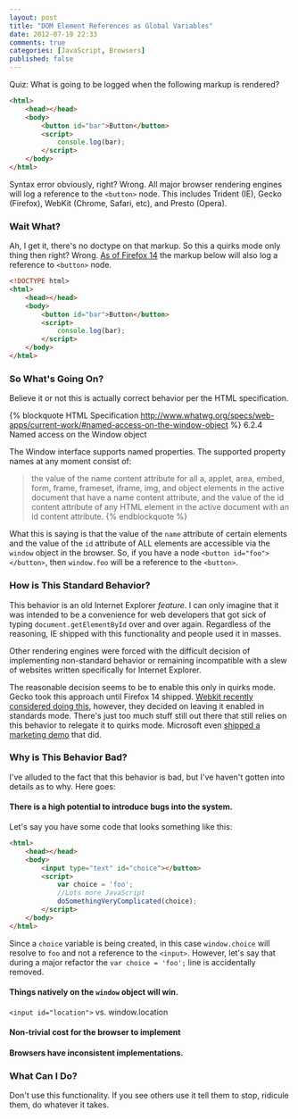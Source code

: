 ```yaml
---
layout: post
title: "DOM Element References as Global Variables"
date: 2012-07-19 22:33
comments: true
categories: [JavaScript, Browsers]
published: false
---
```


Quiz: What is going to be logged when the following markup is rendered?

``` html
<html>
    <head></head>
    <body>
        <button id="bar">Button</button>
        <script>
            console.log(bar);
        </script>
    </body>
</html>
```

Syntax error obviously, right?  Wrong.  All major browser rendering engines will log a reference to the `<button>` node.  This includes Trident (IE), Gecko (Firefox), WebKit (Chrome, Safari, etc), and Presto (Opera).

### Wait What?

Ah, I get it, there's no doctype on that markup.  So this a quirks mode only thing then right?  Wrong.  [As of Firefox 14](https://bugzilla.mozilla.org/show_bug.cgi?id=622491) the markup below will also log a reference to `<button>` node.

``` html
<!DOCTYPE html>
<html>
    <head></head>
    <body>
        <button id="bar">Button</button>
        <script>
            console.log(bar);
        </script>
    </body>
</html>
```

### So What's Going On?

Believe it or not this is actually correct behavior per the HTML specification.

{% blockquote HTML Specification http://www.whatwg.org/specs/web-apps/current-work/#named-access-on-the-window-object %}
6.2.4 Named access on the Window object

The Window interface supports named properties. The supported property names at any moment consist of:

> the value of the name content attribute for all a, applet, area, embed, form, frame, frameset, iframe, img, and object elements in the active document that have a name content attribute, and
> the value of the id content attribute of any HTML element in the active document with an id content attribute.
{% endblockquote %}

What this is saying is that the value of the `name` attribute of certain elements and the value of the `id` attribute of ALL elements are accessible via the `window` object in the browser.  So, if you have a node `<button id="foo"></button>`, then `window.foo` will be a reference to the `<button>`.

### How is This Standard Behavior?

This behavior is an old Internet Explorer *feature*.  I can only imagine that it was intended to be a convenience for web developers that got sick of typing `document.getElementById` over and over again.  Regardless of the reasoning, IE shipped with this functionality and people used it in masses.

Other rendering engines were forced with the difficult decision of implementing non-standard behavior or remaining incompatible with a slew of websites written specifically for Internet Explorer.  

The reasonable decision seems to be to enable this only in quirks mode.  Gecko took this approach until Firefox 14 shipped.  [Webkit recently considered doing this](https://www.w3.org/Bugs/Public/show_bug.cgi?id=11960), however, they decided on leaving it enabled in standards mode.  There's just too much stuff still out there that still relies on this behavior to relegate it to quirks mode.  Microsoft even [shipped a marketing demo](https://bugzilla.mozilla.org/show_bug.cgi?id=737760) that did.

### Why is This Behavior Bad?

I've alluded to the fact that this behavior is bad, but I've haven't gotten into details as to why.  Here goes:

#### There is a high potential to introduce bugs into the system.

Let's say you have some code that looks something like this:

``` html
<html>
    <head></head>
    <body>
        <input type="text" id="choice"></button>
        <script>
            var choice = 'foo';
            //Lots more JavaScript
            doSomethingVeryComplicated(choice);
        </script>
    </body>
</html>
```

Since a `choice` variable is being created, in this case `window.choice` will resolve to `foo` and not a reference to the `<input>`.  However, let's say that during a major refactor the `var choice = 'foo';` line is accidentally removed.

#### Things natively on the `window` object will win.

`<input id="location">` vs. window.location

#### Non-trivial cost for the browser to implement

#### Browsers have inconsistent implementations.

### What Can I Do?

Don't use this functionality.  If you see others use it tell them to stop, ridicule them, do whatever it takes.
